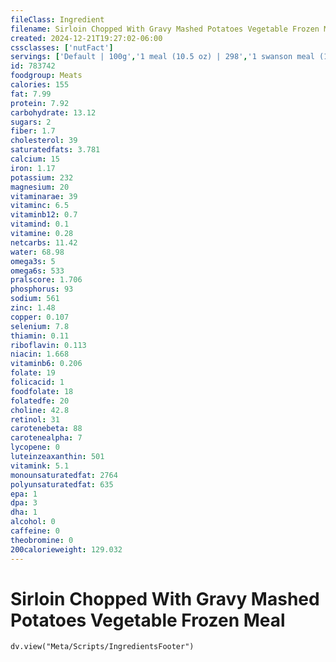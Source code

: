 ```yaml
---
fileClass: Ingredient
filename: Sirloin Chopped With Gravy Mashed Potatoes Vegetable Frozen Meal
created: 2024-12-21T19:27:02-06:00
cssclasses: ['nutFact']
servings: ['Default | 100g','1 meal (10.5 oz) | 298','1 swanson meal (14.75 oz) | 418']
id: 783742
foodgroup: Meats
calories: 155
fat: 7.99
protein: 7.92
carbohydrate: 13.12
sugars: 2
fiber: 1.7
cholesterol: 39
saturatedfats: 3.781
calcium: 15
iron: 1.17
potassium: 232
magnesium: 20
vitaminarae: 39
vitaminc: 6.5
vitaminb12: 0.7
vitamind: 0.1
vitamine: 0.28
netcarbs: 11.42
water: 68.98
omega3s: 5
omega6s: 533
pralscore: 1.706
phosphorus: 93
sodium: 561
zinc: 1.48
copper: 0.107
selenium: 7.8
thiamin: 0.11
riboflavin: 0.113
niacin: 1.668
vitaminb6: 0.206
folate: 19
folicacid: 1
foodfolate: 18
folatedfe: 20
choline: 42.8
retinol: 31
carotenebeta: 88
carotenealpha: 7
lycopene: 0
luteinzeaxanthin: 501
vitamink: 5.1
monounsaturatedfat: 2764
polyunsaturatedfat: 635
epa: 1
dpa: 3
dha: 1
alcohol: 0
caffeine: 0
theobromine: 0
200calorieweight: 129.032
---
```


# Sirloin Chopped With Gravy Mashed Potatoes Vegetable Frozen Meal

```dataviewjs
dv.view("Meta/Scripts/IngredientsFooter")
```